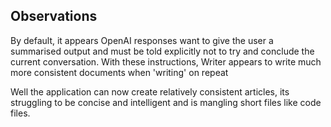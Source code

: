 ## Observations
By default, it appears OpenAI responses want to give the user a summarised output and must be told explicitly not to try and conclude the current conversation.
With these instructions, Writer appears to write much more consistent documents when 'writing' on repeat

Well the application can now create relatively consistent articles, its struggling to be concise and intelligent and is mangling short files like code files.
